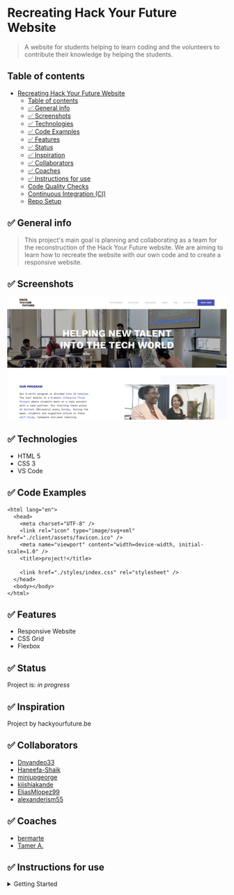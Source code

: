 # Recreating Hack Your Future Website

> A website for students helping to learn coding and the volunteers to
> contribute their knowledge by helping the students.

## Table of contents

- [Recreating Hack Your Future Website](#recreating-hack-your-future-website)
  - [Table of contents](#table-of-contents)
  - [✅ General info](#-general-info)
  - [✅ Screenshots](#-screenshots)
  - [✅ Technologies](#-technologies)
  - [✅ Code Examples](#-code-examples)
  - [✅ Features](#-features)
  - [✅ Status](#-status)
  - [✅ Inspiration](#-inspiration)
  - [✅ Collaborators](#-collaborators)
  - [✅ Coaches](#-coaches)
  - [✅ Instructions for use](#-instructions-for-use)
  - [Code Quality Checks](#code-quality-checks)
  - [Continuous Integration (CI)](#continuous-integration-ci)
  - [Repo Setup](#repo-setup)

## ✅ General info

> This project's main goal is planning and collaborating as a team for the
> reconstruction of the Hack Your Future website. We are aiming to learn how to
> recreate the website with our own code and to create a responsive website.

## ✅ Screenshots

![Hack Your Future](./planning/assets/Screenshot2.png)

## ✅ Technologies

- HTML 5
- CSS 3
- VS Code

## ✅ Code Examples

```<!DOCTYPE html>
<html lang="en">
  <head>
    <meta charset="UTF-8" />
    <link rel="icon" type="image/svg+xml" href="./client/assets/favicon.ico" />
    <meta name="viewport" content="width=device-width, initial-scale=1.0" />
    <title>project!</title>

    <link href="./styles/index.css" rel="stylesheet" />
  </head>
  <body></body>
</html>

```

## ✅ Features

- Responsive Website
- CSS Grid
- Flexbox

## ✅ Status

Project is: _in progress_

## ✅ Inspiration

Project by hackyourfuture.be

## ✅ Collaborators

- [Dnyandeo33](https://github.com/Dnyandeo33)
- [Haneefa-Shaik](https://github.com/Haneefa-Shaik)
- [minjupgeorge](https://github.com/minjupgeorge)
- [kiishiakande](https://github.com/kiishiakande)
- [EliasMlopez99](https://github.com/EliasMlopez99)
- [alexanderism55](https://github.com/alexanderism55)

## ✅ Coaches

- [bermarte](https://github.com/bermarte)
- [Tamer A.](https://github.com/talmurshidi)

## ✅ Instructions for use

<details>
  <summary>Getting Started</summary>

<!-- a guide to using this repository -->

1. `git clone git@github.com:HackYourFutureBelgium/template-markdown.git`
2. `cd template-markdown`
3. `npm install`

## Code Quality Checks

- `npm run format`: Makes sure all the code in this repository is well-formatted
  (looks good).
- `npm run lint:ls`: Checks to make sure all folder and file names match the
  repository conventions.
- `npm run lint:md`: Will lint all of the Markdown files in this repository.
- `npm run lint:css`: Will lint all of the CSS files in this repository.
- `npm run validate:html`: Validates all HTML files in your project.
- `npm run spell-check`: Goes through all the files in this repository looking
  for words it doesn't recognize. Just because it says something is a mistake
  doesn't mean it is! It doesn't know every word in the world. You can add new
  correct words to the [./.cspell.json](./.cspell.json) file so they won't cause
  an error.
- `npm run accessibility -- ./path/to/file.html`: Runs an accessibility analysis
  on all HTML files in the given path and writes the report to
  `/accessibility_report`

## Continuous Integration (CI)

When you open a PR to `main`/`master` in your repository, GitHub will
automatically do a linting check on the code in this repository, you can see
this in the[./.github/workflows/lint.yml](./.github/workflows/lint.yml) file.

If the linting fails, you will not be able to merge the PR. You can double check
that your code will pass before pushing by running the code quality scripts
locally.

## Repo Setup

- Give each member _write_ access to the repo (if it's a group project)
- Turn on GitHub Pages and put a link to your website in the repo's description
- Turn on GitHub Actions
- in the _Branches_ section of your repo's settings make sure:
  - The repository
    [requires a review](https://github.blog/2018-03-23-require-multiple-reviewers/)
    before pull requests can be merged.
  - The `master`/`main` branch must "_Require status checks to pass before
    merging_"
  - The `master`/`main` branch must "_Require require branches to be up to date
    before merging_"

</details>
